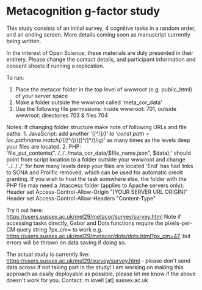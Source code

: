 # Metacognition g-factor study

This study consists of an initial survey, 4 cognitive tasks in a random order, and an ending screen.
More details coming soon as manuscript currently being written.

In the interest of Open Science, these materials are duly presented in their entirety. 
Please change the contact details, and participant information and consent sheets if running a replication.

To run:
1. Place the metacor folder in the top level of wwwroot (e.g. public_html) of your server space
2. Make a folder outside the wwwroot called 'meta_cor_data'
3. Use the following file permissions: Inside wwwroot: 701, outside wwwroot: directories 703 & files 704

Notes: 
If changing folder structure make note of following URLs and file paths:
    1. JavaScript: add another '([^\/]*\/)' to 'const path = loc.pathname.match(/(\/[^\/]*\/)([^\/]*\/)/ig)' as many times as the levels deep your files are located.
    2. PHP: 'file_put_contents("../../../meta_cor_data/$file_name.json", $data);' should point from script location to a folder outside your wwwroot and change '../../../' for how many levels deep your files are located
'End' has had links to SONA and Prolific removed, which can be used for automatic credit granting.
If you wish to host the task somwhere else, the folder with the PHP file may need a .htaccess folder (applies to Apache servers only):
    Header set Access-Control-Allow-Origin "[YOUR SERVER URL ORIGIN]"
    Header set Access-Control-Allow-Headers "Content-Type"

Try it out here: https://users.sussex.ac.uk/mel29/metacor/survey/survey.html
Note if accessing tasks directly, Gabor and Dots functions require the pixels-per-CM query string ?px_cm= to work e.g. https://users.sussex.ac.uk/mel29/metacor/dots/dots.html?px_cm=47, but errors will be thrown on data saving if doing so.

The actual study is currently live: https://users.sussex.ac.uk/mel29/survey/survey.html - please don't send data across if not taking part in the study!
I am working on making this approach as easily deployable as possible, please let me know if the above doesn't work for you.
Contact: m.lovell [at] sussex.ac.uk
